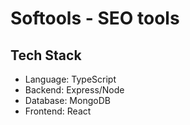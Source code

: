 # Softools - SEO tools

## Tech Stack

- Language: TypeScript
- Backend: Express/Node
- Database: MongoDB
- Frontend: React
